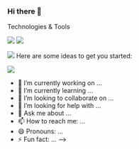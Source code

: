 ### Hi there 👋

Technologies & Tools 

![](https://img.shields.io/badge/OS-Linux-informational?style=flat&logo=<linux>&logoColor=white&color=red)
![](https://img.shields.io/badge/OS-Windows-informational?style=flat&logo=<Linux>&logoColor=white&color=red)

![](https://img.shields.io/badge/<WORD_ON_LEFT>-<WORD_ON_RIGHT>-informational?style=flat&logo=data:image/svg%2bxml;base64,<BASE64_DATA>)
Here are some ideas to get you started:

![](https://img.shields.io/badge/<WORD_ON_LEFT>-<WORD_ON_RIGHT>-informational?style=flat&logo=data:image/svg%2bxml;base64,aHR0cHM6Ly9yYXcuZ2l0aHVidXNlcmNvbnRlbnQuY29tL0xVSS1YL0xVSS1YLzY5Y2IxNzU1NWQxNWVmZjYzYmM3ZjI1YWUxOWI5M2I2NzM3YjI5ZDIvbGludXguc3Zn) 

- 🔭 I’m currently working on ...
- 🌱 I’m currently learning ...
- 👯 I’m looking to collaborate on ...
- 🤔 I’m looking for help with ...
- 💬 Ask me about ...
- 📫 How to reach me: ...
- 😄 Pronouns: ...
- ⚡ Fun fact: ...
-->
